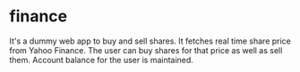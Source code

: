 # finance

It's a dummy web app to buy and sell shares.
It fetches real time share price from Yahoo Finance. The user can buy shares for that price as well as sell them.
Account balance for the user is maintained.
